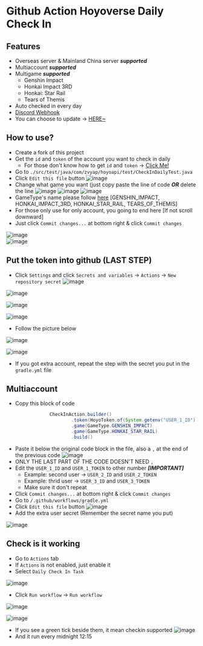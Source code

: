 # Github Action Hoyoverse Daily Check In

## Features
* Overseas server & Mainland China server ***supported***
* Multiaccount ***supported***
* Multigame ***supported***
  - Genshin Impact
  - Honkai Impact 3RD
  - Honkai: Star Rail
  - Tears of Themis
* Auto checked in every day
* [Discord Webhook](https://github.com/zvyap/hoyoverse-github-action-daily-checkin/wiki/Discord-Webhook)
* You can choose to update -> [HERE~](https://github.com/zvyap/hoyoverse-github-action-daily-checkin/wiki/Update-this-project-to-your-fork)

## How to use?
* Create a fork of this project
* Get the `id` and `token` of the account you want to check in daily
  - For those don't know how to get `id` and `token` -> [Click Me!](https://github.com/zvyap/Hoyoverse-API/wiki/Get-hoyoverse-API-token-(Hoyolab-Miyoushe))
* Go to `./src/test/java/com/zvyap/hoyoapi/test/CheckInDailyTest.java`
* Click `Edit this file` button
![image](https://github.com/zvyap/hoyoverse-github-action-daily-checkin/assets/52874570/6dee0268-d8c2-47fe-81a6-4eaf9ad9cf55)
* Change what game you want (just copy paste the line of code ***OR*** delete the line
![image](https://github.com/zvyap/hoyoverse-github-action-daily-checkin/assets/52874570/b812d3c2-57c0-4d13-a149-565cece9f398)
![image](https://github.com/zvyap/hoyoverse-github-action-daily-checkin/assets/52874570/0073a9a5-08c1-4e7e-aaf7-fb3664850cb2)
![image](https://github.com/zvyap/hoyoverse-github-action-daily-checkin/assets/52874570/1d81dff9-d733-4b4d-9152-d294f7eba9f5)
* GameType's name please follow [here](https://github.com/zvyap/Hoyoverse-API/blob/master/src/main/java/com/zvyap/hoyoapi/GameType.java) [GENSHIN_IMPACT, HONKAI_IMPACT_3RD, HONKAI_STAR_RAIL, TEARS_OF_THEMIS]
* For those only use for only account, you going to end here [If not scroll downward]
* Just click `Commit changes...` at bottom right & click `Commit changes`

![image](https://github.com/zvyap/hoyoverse-github-action-daily-checkin/assets/52874570/20756b0d-1f48-4dc6-a1cd-8a29e3a62162)
<br>
![image](https://github.com/zvyap/hoyoverse-github-action-daily-checkin/assets/52874570/a1490ec8-909d-43f8-aacd-06c77f6489f8)

## Put the token into github (LAST STEP)
* Click `Settings` and click `Secrets and variables` -> `Actions` -> `New repository secret`
![image](https://github.com/zvyap/hoyoverse-github-action-daily-checkin/assets/52874570/589f1a3a-ba94-48d3-8a34-0b31497a9abf)

![image](https://github.com/zvyap/hoyoverse-github-action-daily-checkin/assets/52874570/b0c46819-dce8-4b66-88ea-05a5e01a3f0a)

![image](https://github.com/zvyap/hoyoverse-github-action-daily-checkin/assets/52874570/30e8c938-4a1e-4971-ad98-8d30db536191)

![image](https://github.com/zvyap/hoyoverse-github-action-daily-checkin/assets/52874570/8245907c-5b78-4c2b-8e9c-bb0d76b31bf3)

* Follow the picture below

![image](https://github.com/zvyap/hoyoverse-github-action-daily-checkin/assets/52874570/36197c2e-0698-4bb2-9e09-18d673beb4f7)

![image](https://github.com/zvyap/hoyoverse-github-action-daily-checkin/assets/52874570/5883c6c8-a47d-410d-b45f-e92b04649b6e)

* If you got extra account, repeat the step with the secret you put in the `gradle.yml` file

## Multiaccount
* Copy this block of code
```java
                CheckInAction.builder()
                        .token(HoyoToken.of(System.getenv("USER_1_ID"), System.getenv("USER_1_TOKEN")))
                        .game(GameType.GENSHIN_IMPACT)
                        .game(GameType.HONKAI_STAR_RAIL)
                        .build()
```
* Paste it below the original code block in the file, also a `,` at the end of the previous code
![image](https://github.com/zvyap/hoyoverse-github-action-daily-checkin/assets/52874570/58efce14-4546-4084-bbcf-c4496a954084)
* ONLY THE LAST PART OF THE CODE DOESN'T NEED `,`
* Edit the `USER_1_ID` and `USER_1_TOKEN` to other number ***[IMPORTANT]***
  - Example: second user -> `USER_2_ID` and `USER_2_TOKEN`
  - Example: thrid user -> `USER_3_ID` and `USER_3_TOKEN`
  - Make sure it don't repeat
* Click `Commit changes...` at bottom right & click `Commit changes`
* Go to `/.github/workflows/gradle.yml`
* Click `Edit this file` button
![image](https://github.com/zvyap/hoyoverse-github-action-daily-checkin/assets/52874570/6dee0268-d8c2-47fe-81a6-4eaf9ad9cf55)
* Add the extra user secret (Remember the secret name you put)

![image](https://github.com/zvyap/hoyoverse-github-action-daily-checkin/assets/52874570/1926c27f-8f68-4021-9d95-64c11a2babb5)

## Check is it working
* Go to `Actions` tab
* If `Actions` is not enabled, just enable it
* Select `Daily Check In Task`

![image](https://github.com/zvyap/hoyoverse-github-action-daily-checkin/assets/52874570/2029ffe5-6ef2-4892-a182-224e57de76b8)
* Click `Run workflow` -> `Run workflow`

![image](https://github.com/zvyap/hoyoverse-github-action-daily-checkin/assets/52874570/a1e4dfb7-4024-4cef-b43f-5e3cbe3d96e1)

![image](https://github.com/zvyap/hoyoverse-github-action-daily-checkin/assets/52874570/5104281a-b4aa-45b5-be76-d7ae14466877)
* If you see a green tick beside them, it mean checkin supported
![image](https://github.com/zvyap/hoyoverse-github-action-daily-checkin/assets/52874570/2a80e30d-df1b-4763-a3e2-1f57365d29e2)
* And it run every midnight 12:15

